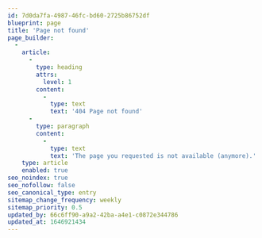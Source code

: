 ```yaml
---
id: 7d0da7fa-4987-46fc-bd60-2725b86752df
blueprint: page
title: 'Page not found'
page_builder:
  -
    article:
      -
        type: heading
        attrs:
          level: 1
        content:
          -
            type: text
            text: '404 Page not found'
      -
        type: paragraph
        content:
          -
            type: text
            text: 'The page you requested is not available (anymore).'
    type: article
    enabled: true
seo_noindex: true
seo_nofollow: false
seo_canonical_type: entry
sitemap_change_frequency: weekly
sitemap_priority: 0.5
updated_by: 66c6ff90-a9a2-42ba-a4e1-c0872e344786
updated_at: 1646921434
---
```

